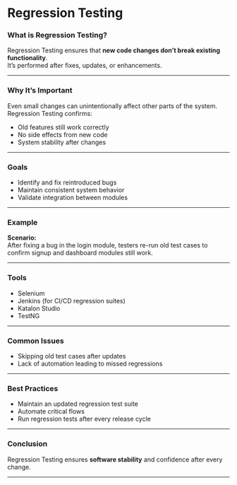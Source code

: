 # Regression Testing

### What is Regression Testing?
Regression Testing ensures that **new code changes don’t break existing functionality**.  
It’s performed after fixes, updates, or enhancements.

---

### Why It’s Important
Even small changes can unintentionally affect other parts of the system.  
Regression Testing confirms:
- Old features still work correctly  
- No side effects from new code  
- System stability after changes  

---

### Goals
- Identify and fix reintroduced bugs  
- Maintain consistent system behavior  
- Validate integration between modules  

---

### Example
**Scenario:**  
After fixing a bug in the login module, testers re-run old test cases to confirm signup and dashboard modules still work.

---

### Tools
- Selenium  
- Jenkins (for CI/CD regression suites)  
- Katalon Studio  
- TestNG  

---

### Common Issues
- Skipping old test cases after updates  
- Lack of automation leading to missed regressions  

---

### Best Practices
- Maintain an updated regression test suite  
- Automate critical flows  
- Run regression tests after every release cycle  

---

### Conclusion
Regression Testing ensures **software stability** and confidence after every change.

---
